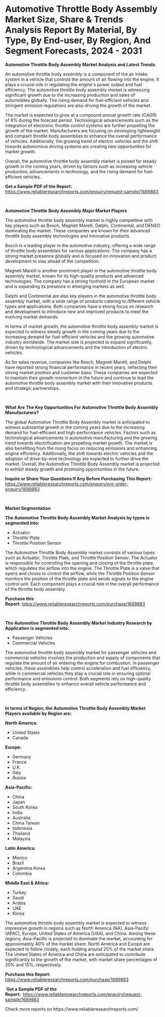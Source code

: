 <p><h1>Automotive Throttle Body Assembly Market Size, Share & Trends Analysis Report By Material, By Type, By End-user, By Region, And Segment Forecasts, 2024 - 2031</h1></p><p><strong>Automotive Throttle Body Assembly Market Analysis and Latest Trends</strong></p>
<p><p>An automotive throttle body assembly is a component of the air intake system in a vehicle that controls the amount of air flowing into the engine. It plays a crucial role in regulating the engine's power output and fuel efficiency. The automotive throttle body assembly market is witnessing significant growth due to the increasing production and sales of automobiles globally. The rising demand for fuel-efficient vehicles and stringent emission regulations are also driving the growth of the market.</p><p>The market is expected to grow at a compound annual growth rate (CAGR) of 8% during the forecast period. Technological advancements such as the integration of electronic throttle control systems are further propelling the growth of the market. Manufacturers are focusing on developing lightweight and compact throttle body assemblies to enhance the overall performance of vehicles. Additionally, the growing trend of electric vehicles and the shift towards autonomous driving systems are creating new opportunities for market growth.</p><p>Overall, the automotive throttle body assembly market is poised for steady growth in the coming years, driven by factors such as increasing vehicle production, advancements in technology, and the rising demand for fuel-efficient vehicles.</p></p>
<p><strong>Get a Sample PDF of the Report:&nbsp;</strong> <a href="https://www.reliableresearchreports.com/enquiry/request-sample/1689883">https://www.reliableresearchreports.com/enquiry/request-sample/1689883</a></p>
<p>&nbsp;</p>
<p><strong>Automotive Throttle Body Assembly Major Market Players</strong></p>
<p><p>The automotive throttle body assembly market is highly competitive with key players such as Bosch, Magneti Marelli, Delphi, Continental, and DENSO dominating the market. These companies are known for their advanced throttle body assembly technologies and innovative products.</p><p>Bosch is a leading player in the automotive industry, offering a wide range of throttle body assemblies for various applications. The company has a strong market presence globally and is focused on innovation and product development to stay ahead of the competition.</p><p>Magneti Marelli is another prominent player in the automotive throttle body assembly market, known for its high-quality products and advanced technologies. The company has a strong foothold in the European market and is expanding its presence in emerging markets as well.</p><p>Delphi and Continental are also key players in the automotive throttle body assembly market, with a wide range of products catering to different vehicle types and applications. Both companies have a strong focus on research and development to introduce new and improved products to meet the evolving market demands.</p><p>In terms of market growth, the automotive throttle body assembly market is expected to witness steady growth in the coming years due to the increasing demand for fuel-efficient vehicles and the growing automotive industry worldwide. The market size is projected to expand significantly, driven by technological advancements and the introduction of electric vehicles.</p><p>As for sales revenue, companies like Bosch, Magneti Marelli, and Delphi have reported strong financial performance in recent years, reflecting their strong market position and customer base. These companies are expected to maintain their growth momentum in the future and continue to lead the automotive throttle body assembly market with their innovative products and strategic partnerships.</p></p>
<p>&nbsp;</p>
<p><strong>What Are The Key Opportunities For Automotive Throttle Body Assembly Manufacturers?</strong></p>
<p><p>The global Automotive Throttle Body Assembly market is anticipated to witness substantial growth in the coming years due to the increasing demand for fuel-efficient and high-performance vehicles. Factors such as technological advancements in automotive manufacturing and the growing trend towards electrification are propelling market growth. The market is also benefiting from the rising focus on reducing emissions and enhancing engine efficiency. Additionally, the shift towards electric vehicles and the adoption of drive-by-wire technology are expected to further drive the market. Overall, the Automotive Throttle Body Assembly market is projected to exhibit steady growth and promising opportunities in the future.</p></p>
<p><strong>Inquire or Share Your Questions If Any Before Purchasing This Report:</strong> <a href="https://www.reliableresearchreports.com/enquiry/pre-order-enquiry/1689883">https://www.reliableresearchreports.com/enquiry/pre-order-enquiry/1689883</a></p>
<p>&nbsp;</p>
<p><strong>Market Segmentation</strong></p>
<p><strong>The Automotive Throttle Body Assembly Market Analysis by types is segmented into:</strong></p>
<p><ul><li>Actuator</li><li>Throttle Plate</li><li>Throttle Position Sensor</li></ul></p>
<p><p>The Automotive Throttle Body Assembly market consists of various types such as Actuator, Throttle Plate, and Throttle Position Sensor. The Actuator is responsible for controlling the opening and closing of the throttle plate, which regulates the airflow into the engine. The Throttle Plate is a valve that opens and closes to control the airflow, while the Throttle Position Sensor monitors the position of the throttle plate and sends signals to the engine control unit. Each component plays a crucial role in the overall performance of the throttle body assembly.</p></p>
<p><strong>Purchase this Report:&nbsp;</strong><a href="https://www.reliableresearchreports.com/purchase/1689883">https://www.reliableresearchreports.com/purchase/1689883</a></p>
<p>&nbsp;</p>
<p><strong>The Automotive Throttle Body Assembly Market Industry Research by Application is segmented into:</strong></p>
<p><ul><li>Passenger Vehicles</li><li>Commercial Vehicles</li></ul></p>
<p><p>The automotive throttle body assembly market for passenger vehicles and commercial vehicles involves the production and supply of components that regulate the amount of air entering the engine for combustion. In passenger vehicles, these assemblies help control acceleration and fuel efficiency, while in commercial vehicles they play a crucial role in ensuring optimal performance and emissions control. Both segments rely on high-quality throttle body assemblies to enhance overall vehicle performance and efficiency.</p></p>
<p>&nbsp;</p>
<p><strong>In terms of Region, the Automotive Throttle Body Assembly Market Players available by Region are:</strong></p>
<p>
    <p> <strong> North America: </strong>
        <ul>
            <li>United States</li>
            <li>Canada</li>
        </ul>
        </p> 
    <p> <strong> Europe: </strong>
        <ul>
            <li>Germany</li>
            <li>France</li>
            <li>U.K.</li>
            <li>Italy</li>
            <li>Russia</li>
        </ul>
        </p> 
    <p> <strong> Asia-Pacific: </strong>
        <ul>
            <li>China</li>
            <li>Japan</li>
            <li>South Korea</li>
            <li>India</li>
            <li>Australia</li>
            <li>China Taiwan</li>
            <li>Indonesia</li>
            <li>Thailand</li>
            <li>Malaysia</li>
        </ul>
        </p> 
    <p> <strong> Latin America: </strong>
        <ul>
            <li>Mexico</li>
            <li>Brazil</li>
            <li>Argentina Korea</li>
            <li>Colombia</li>
        </ul>
        </p> 
    <p> <strong> Middle East & Africa: </strong>
        <ul>
            <li>Turkey</li>
            <li>Saudi</li>
            <li>Arabia</li>
            <li>UAE</li>
            <li>Korea</li>
        </ul>
    </p>
    </p>
<p><p>The automotive throttle body assembly market is expected to witness impressive growth in regions such as North America (NA), Asia-Pacific (APAC), Europe, United States of America (USA), and China. Among these regions, Asia-Pacific is projected to dominate the market, accounting for approximately 40% of the market share. North America and Europe are expected to follow closely, each holding around 25% of the market share. The United States of America and China are anticipated to contribute significantly to the growth of the market, with market share percentages of 20% and 15%, respectively.</p></p>
<p><strong>Purchase this Report: </strong><a href="https://www.reliableresearchreports.com/purchase/1689883">https://www.reliableresearchreports.com/purchase/1689883</a></p>
<p>&nbsp;<strong>Get a Sample PDF of the Report:&nbsp;&nbsp;</strong><a href="https://www.reliableresearchreports.com/enquiry/request-sample/1689883">https://www.reliableresearchreports.com/enquiry/request-sample/1689883</a></p>
<p><strong></strong></p>
<p>Check more reports on https://www.reliableresearchreports.com/</p>